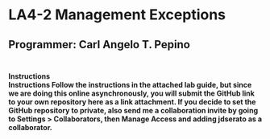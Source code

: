 # LA4-2 Management Exceptions
## Programmer: Carl Angelo T. Pepino<br><br>

<b>Instructions<br>
Instructions
Follow the instructions in the attached lab guide, but since we are doing this online asynchronously, you will submit the GitHub link to your own repository here as a link attachment. If you decide to set the GitHub repository to private, also send me a collaboration invite by going to Settings > Collaborators, then Manage Access and adding jdserato as a collaborator.

